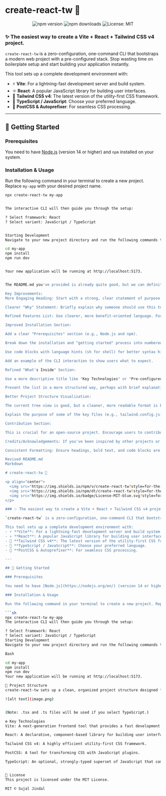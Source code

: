 # create-react-tw 🚀

<p align="center">
  <img src="https://img.shields.io/npm/v/create-react-tw?style=for-the-badge" alt="npm version">
  <img src="https://img.shields.io/npm/dt/create-react-tw?style=for-the-badge" alt="npm downloads">
  <img src="https://img.shields.io/badge/License-MIT-blue.svg?style=for-the-badge" alt="License: MIT">
</p>

### ✨ The easiest way to create a Vite + React + Tailwind CSS v4 project.

`create-react-tw` is a zero-configuration, one-command CLI that bootstraps a modern web project with a pre-configured stack. Stop wasting time on boilerplate setup and start building your application instantly.

This tool sets up a complete development environment with:
- ⚡ **Vite**: For a lightning-fast development server and build system.
- ⚛️ **React**: A popular JavaScript library for building user interfaces.
- 🎨 **Tailwind CSS v4**: The latest version of the utility-first CSS framework.
- 📘 **TypeScript / JavaScript**: Choose your preferred language.
- 🔧 **PostCSS & Autoprefixer**: For seamless CSS processing.

---

## 🚀 Getting Started

### Prerequisites

You need to have [Node.js](https://nodejs.org/en/) (version 14 or higher) and `npm` installed on your system.

### Installation & Usage

Run the following command in your terminal to create a new project. Replace `my-app` with your desired project name.

```sh
npx create-react-tw my-app


The interactive CLI will then guide you through the setup:

? Select framework: React
? Select variant: JavaScript / TypeScript


Starting Development
Navigate to your new project directory and run the following commands to install dependencies and start the development server.

cd my-app
npm install
npm run dev


Your new application will be running at http://localhost:5173.


The README.md you've provided is already quite good, but we can definitely enhance it to be more professional and informative for an NPM audience. Here are some suggestions and a revised version that incorporates them:

Key Improvements:
More Engaging Heading: Start with a strong, clear statement of purpose.

Clearer "Why" Statement: Briefly explain why someone should use this tool instead of setting up a project manually. Highlight the pain points it solves.

Refined Features List: Use clearer, more benefit-oriented language. For example, "Pre-configured PostCSS" is good, but "PostCSS Integration" sounds more professional.

Improved Installation Section:

Add a clear "Prerequisites" section (e.g., Node.js and npm).

Break down the installation and "getting started" process into numbered steps. This makes it much easier to follow.

Use code blocks with language hints (sh for shell) for better syntax highlighting.

Add an example of the CLI interaction to show users what to expect.

Refined "What's Inside" Section:

Use a more descriptive title like "Key Technologies" or "Pre-configured Stack."

Present the list in a more structured way, perhaps with brief explanations.

Better Project Structure Visualization:

The current tree view is good, but a cleaner, more readable format is better.

Explain the purpose of some of the key files (e.g., tailwind.config.js).

Contribution Section:

This is crucial for an open-source project. Encourage users to contribute, report bugs, or suggest features. This builds a community around your tool.

Credits/Acknowledgements: If you've been inspired by other projects or used external code, it's good practice to acknowledge them.

Consistent Formatting: Ensure headings, bold text, and code blocks are used consistently to improve readability.

Revised README.md
Markdown

# create-react-tw 🚀

<p align="center">
  <img src="https://img.shields.io/npm/v/create-react-tw?style=for-the-badge" alt="npm version">
  <img src="https://img.shields.io/npm/dt/create-react-tw?style=for-the-badge" alt="npm downloads">
  <img src="https://img.shields.io/badge/License-MIT-blue.svg?style=for-the-badge" alt="License: MIT">
</p>

### ✨ The easiest way to create a Vite + React + Tailwind CSS v4 project.

`create-react-tw` is a zero-configuration, one-command CLI that bootstraps a modern web project with a pre-configured stack. Stop wasting time on boilerplate setup and start building your application instantly.

This tool sets up a complete development environment with:
- ⚡ **Vite**: For a lightning-fast development server and build system.
- ⚛️ **React**: A popular JavaScript library for building user interfaces.
- 🎨 **Tailwind CSS v4**: The latest version of the utility-first CSS framework.
- 📘 **TypeScript / JavaScript**: Choose your preferred language.
- 🔧 **PostCSS & Autoprefixer**: For seamless CSS processing.

---

## 🚀 Getting Started

### Prerequisites

You need to have [Node.js](https://nodejs.org/en/) (version 14 or higher) and `npm` installed on your system.

### Installation & Usage

Run the following command in your terminal to create a new project. Replace `my-app` with your desired project name.

```sh
npx create-react-tw my-app
The interactive CLI will then guide you through the setup:

? Select framework: React
? Select variant: JavaScript / TypeScript
Starting Development
Navigate to your new project directory and run the following commands to install dependencies and start the development server.

Bash

cd my-app
npm install
npm run dev
Your new application will be running at http://localhost:5173.

📂 Project Structure
create-react-tw sets up a clean, organized project structure designed for a great developer experience.

![alt text](image.png)


(Note: .tsx and .ts files will be used if you select TypeScript.)

⚙️ Key Technologies
Vite: A next-generation frontend tool that provides a fast development experience.

React: A declarative, component-based library for building user interfaces.

Tailwind CSS v4: A highly efficient utility-first CSS framework.

PostCSS: A tool for transforming CSS with JavaScript plugins.

TypeScript: An optional, strongly-typed superset of JavaScript that compiles to plain JavaScript.


📄 License
This project is licensed under the MIT License.

MIT © Sujal Jindal